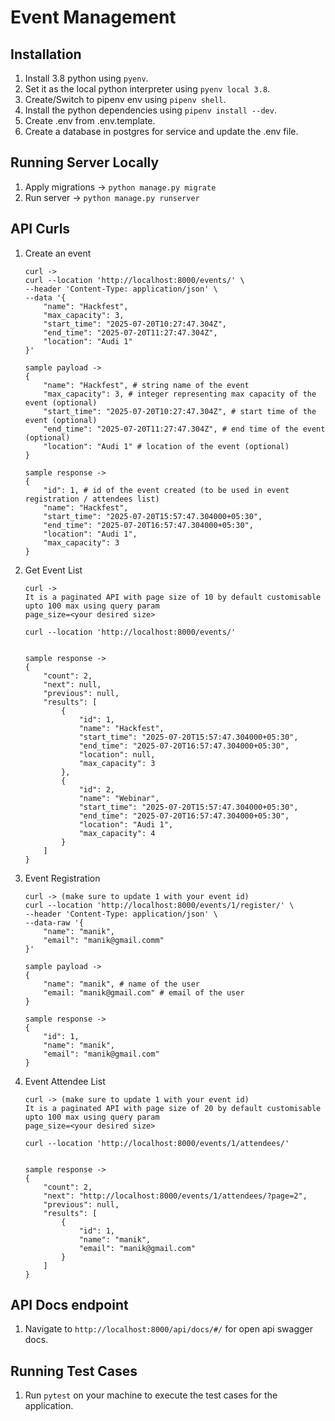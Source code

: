 # Event Management

## Installation

1. Install 3.8 python using `pyenv`.
2. Set it as the local python interpreter using `pyenv local 3.8`.
3. Create/Switch to pipenv env using `pipenv shell`.
4. Install the python dependencies using `pipenv install --dev`.
5. Create .env from .env.template.
6. Create a database in postgres for service and update the .env file.


## Running Server Locally
1. Apply migrations -> `python manage.py migrate`
2. Run server -> `python manage.py runserver`

## API Curls
1. Create an event
    ```
    curl ->
    curl --location 'http://localhost:8000/events/' \
    --header 'Content-Type: application/json' \
    --data '{
        "name": "Hackfest",
        "max_capacity": 3,
        "start_time": "2025-07-20T10:27:47.304Z",
        "end_time": "2025-07-20T11:27:47.304Z",
        "location": "Audi 1"
    }'

    sample payload ->
    {
        "name": "Hackfest", # string name of the event
        "max_capacity": 3, # integer representing max capacity of the event (optional)
        "start_time": "2025-07-20T10:27:47.304Z", # start time of the event (optional)
        "end_time": "2025-07-20T11:27:47.304Z", # end time of the event (optional)
        "location": "Audi 1" # location of the event (optional)
    }

    sample response ->
    {
        "id": 1, # id of the event created (to be used in event registration / attendees list)
        "name": "Hackfest",
        "start_time": "2025-07-20T15:57:47.304000+05:30",
        "end_time": "2025-07-20T16:57:47.304000+05:30",
        "location": "Audi 1",
        "max_capacity": 3
    }
    ```

2. Get Event List
    ```
    curl ->
    It is a paginated API with page size of 10 by default customisable upto 100 max using query param
    page_size=<your desired size>

    curl --location 'http://localhost:8000/events/'

    
    sample response ->
    {
        "count": 2,
        "next": null,
        "previous": null,
        "results": [
            {
                "id": 1,
                "name": "Hackfest",
                "start_time": "2025-07-20T15:57:47.304000+05:30",
                "end_time": "2025-07-20T16:57:47.304000+05:30",
                "location": null,
                "max_capacity": 3
            },
            {
                "id": 2,
                "name": "Webinar",
                "start_time": "2025-07-20T15:57:47.304000+05:30",
                "end_time": "2025-07-20T16:57:47.304000+05:30",
                "location": "Audi 1",
                "max_capacity": 4
            }
        ]
    }
    ```

3. Event Registration
    ```
    curl -> (make sure to update 1 with your event id)
    curl --location 'http://localhost:8000/events/1/register/' \
    --header 'Content-Type: application/json' \
    --data-raw '{
        "name": "manik",
        "email": "manik@gmail.comm"
    }'

    sample payload ->
    {
        "name": "manik", # name of the user
        "email: "manik@gmail.com" # email of the user
    }

    sample response ->
    {
        "id": 1,
        "name": "manik",
        "email": "manik@gmail.com"
    }
    ```

4. Event Attendee List
    ```
    curl -> (make sure to update 1 with your event id)
    It is a paginated API with page size of 20 by default customisable upto 100 max using query param
    page_size=<your desired size>

    curl --location 'http://localhost:8000/events/1/attendees/'


    sample response ->
    {
        "count": 2,
        "next": "http://localhost:8000/events/1/attendees/?page=2",
        "previous": null,
        "results": [
            {
                "id": 1,
                "name": "manik",
                "email": "manik@gmail.com"
            }
        ]
    }
    ```

## API Docs endpoint
1. Navigate to `http://localhost:8000/api/docs/#/` for open api swagger docs.

## Running Test Cases
1. Run `pytest` on your machine to execute the test cases for the application.
